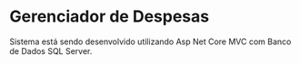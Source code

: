 # Gerenciador de Despesas
Sistema está sendo desenvolvido utilizando Asp Net Core MVC com Banco de Dados SQL Server.
